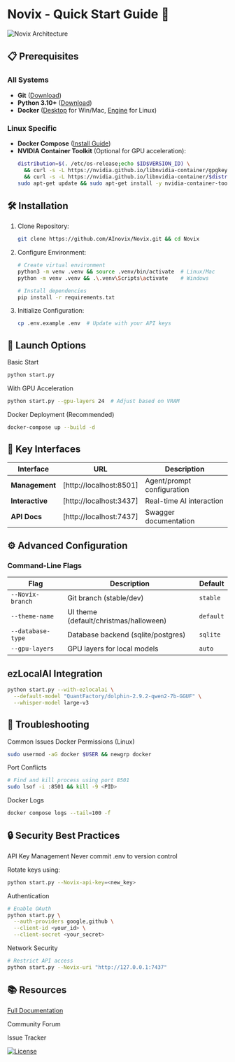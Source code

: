 # Novix - Quick Start Guide 🚀

![Novix Architecture](https://placehold.co/1200x400/0f172a/e2e8f0/png?text=Novix+AI+Automation+Platform&font=roboto)

## 📋 Prerequisites

### All Systems
- **Git** ([Download](https://git-scm.com/))  
- **Python 3.10+** ([Download](https://python.org))  
- **Docker** ([Desktop](https://docker.com/products/docker-desktop) for Win/Mac, [Engine](https://docs.docker.com/engine/install/) for Linux)  

### Linux Specific
- **Docker Compose** ([Install Guide](https://docs.docker.com/compose/install/))  
- **NVIDIA Container Toolkit** (Optional for GPU acceleration):  
  ```bash
  distribution=$(. /etc/os-release;echo $ID$VERSION_ID) \
    && curl -s -L https://nvidia.github.io/libnvidia-container/gpgkey | sudo apt-key add - \
    && curl -s -L https://nvidia.github.io/libnvidia-container/$distribution/libnvidia-container.list | sudo tee /etc/apt/sources.list.d/nvidia-container-toolkit.list
  sudo apt-get update && sudo apt-get install -y nvidia-container-toolkit
  ```

## 🛠️ Installation

1. Clone Repository:
    ```bash
   git clone https://github.com/AInovix/Novix.git && cd Novix
    ```
2. Configure Environment:
   ```bash
   # Create virtual environment
   python3 -m venv .venv && source .venv/bin/activate  # Linux/Mac
   python -m venv .venv && .\.venv\Scripts\activate    # Windows
   
   # Install dependencies
   pip install -r requirements.txt
   ```
3. Initialize Configuration:
   ```bash
   cp .env.example .env  # Update with your API keys
   ```
## 🚦 Launch Options
Basic Start
```bash
python start.py
```
With GPU Acceleration
```bash
python start.py --gpu-layers 24  # Adjust based on VRAM
```
Docker Deployment (Recommended)
```bash
docker-compose up --build -d
```
## 🔌 Key Interfaces

| Interface      | URL                          | Description                     |
|----------------|------------------------------|---------------------------------|
| **Management** | [http://localhost:8501]      | Agent/prompt configuration      |
| **Interactive** | [http://localhost:3437]      | Real-time AI interaction        |
| **API Docs**   | [http://localhost:7437]      | Swagger documentation           |

## ⚙️ Advanced Configuration

### Command-Line Flags

| Flag               | Description                              | Default     |
|--------------------|------------------------------------------|-------------|
| `--Novix-branch`   | Git branch (stable/dev)                  | `stable`    |
| `--theme-name`     | UI theme (default/christmas/halloween)   | `default`   |
| `--database-type`  | Database backend (sqlite/postgres)       | `sqlite`    |
| `--gpu-layers`     | GPU layers for local models              | `auto`      |

## ezLocalAI Integration

```bash
python start.py --with-ezlocalai \
  --default-model "QuantFactory/dolphin-2.9.2-qwen2-7b-GGUF" \
  --whisper-model large-v3
```
## 🔧 Troubleshooting
Common Issues
Docker Permissions (Linux)
```bash
sudo usermod -aG docker $USER && newgrp docker
```
Port Conflicts
```bash
# Find and kill process using port 8501
sudo lsof -i :8501 && kill -9 <PID>
```
Docker Logs
```bash
docker compose logs --tail=100 -f
```
## 🔒 Security Best Practices
API Key Management
Never commit .env to version control

Rotate keys using:

```bash
python start.py --Novix-api-key=<new_key>
```
Authentication
```bash
# Enable OAuth
python start.py \
  --auth-providers google,github \
  --client-id <your_id> \
  --client-secret <your_secret>
```
Network Security
```bash
# Restrict API access
python start.py --Novix-uri "http://127.0.0.1:7437"
```
## 📚 Resources
[Full Documentation](https://github.com/AInovix/Novix)

Community Forum

Issue Tracker

[![License](https://img.shields.io/badge/License-MIT-green.svg)](https://opensource.org/licenses/MIT)
